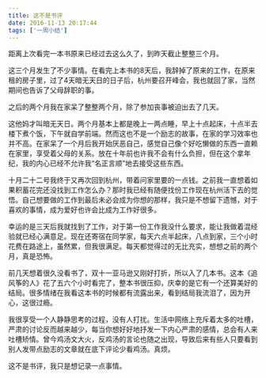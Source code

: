 ```yaml
---
title: 这不是书评
date: 2016-11-13 20:17:44
tags: ['一周小结']
---
```

距离上次看完一本书原来已经过去这么久了，到昨天截止整整三个月。

这三个月发生了不少事情。在看完上本书的8天后，我辞掉了原来的工作，在原来租的房子里，过了4天暗无天日的日子后，杭州要召开峰会，我也就回了家，当然期间也告诉了父母辞职的事。

之后的两个月我在家呆了整整两个月，除了参加丧事被迫出去了几天。
<!-- more -->
这他妈才叫暗无天日。两个月基本上都是晚上一两点睡，早上十点起床，十点半去楼下煮个饭，下午就自学前端。然而这也不是一个励志的故事，在家的学习效率也并不高。在家呆了一个月后我开始厌恶自己，感觉自己像个好吃懒做的东西一直赖在家里，享受着父母的关系。放在十年前也许我不会有什么负担，但在这个拿年纪，我的内心已经不允许我“名正言顺”地去接受这些东西。

十月二十二号我终于又再次回到杭州，带着问家里要的一点钱。之前我一直想着如果积蓄花完还没找到工作怎么办？那时我已经有随便找份工作现在杭州活下去的觉悟。自己想要做的工作到最后未必会成为你想的那样，我只是不想留下遗憾，对于喜欢的事情，成为爱好也许会比成为工作好很多。

幸运的是三天后我就找到了工作，对于第一份工作我没什么要求，能让我做着混经验就已经心满意足。现在还寄宿在同学家，每天六点半起床，八点到家，三个小时花费在路途上，虽然累，但我很满足。每天都觉得过的无比充实，想想之前的两个月，真是恐怖。

前几天想着很久没看书了，双十一亚马逊又刚好打折，所以入了几本书。这本《追风筝的人》花了五六个小时看完了，整本书很压抑，庆幸的是它有一个还算美好的结局。很多情绪在我看这本书的时候都有流露出来，看到结局我流泪了，因为开心，这很过瘾。

我很享受一个人静静思考的过程，没有人打扰。生活中网络上充斥着太多的吐槽，严肃的讨论反而越来越少，每当你想好好地抒发一下内心严肃的感情，总会有人来吐槽矫情。曾今鸡汤文大火，反鸡汤的言论也随之出现，导致后来有些人只要看到别人发带点励志的文章就在底下评论少看鸡汤。真烦。

这不是书评，我只是想记录一点事情。